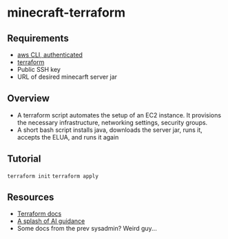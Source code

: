 # minecraft-terraform

## Requirements
- [aws CLI, authenticated](https://aws.amazon.com/cli/)
- [terraform](https://developer.hashicorp.com/terraform/cli/commands)
- Public SSH key
- URL of desired minecarft server jar

## Overview
- A terraform script automates the setup of an EC2 instance. It provisions the necessary infrastructure, networking settings, security groups.
- A short bash script installs java, downloads the server jar, runs it, accepts the ELUA, and runs it again

## Tutorial 
`terraform init`
`terraform apply`

## Resources
- [Terraform docs](https://registry.terraform.io/)
- [A splash of AI guidance](https://chat.openai.com/)
- Some docs from the prev sysadmin? Weird guy...


